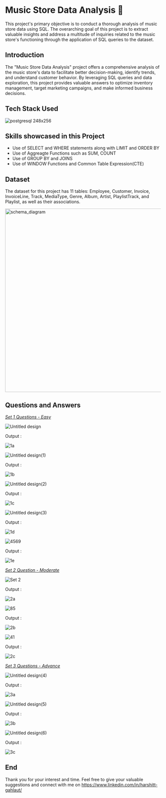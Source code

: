 # Music Store Data Analysis 🎵

This project's primary objective is to conduct a thorough analysis of music store data using SQL. The overarching goal of this project is to extract valuable insights and address a multitude of inquiries related to the music store's functioning through the application of SQL queries to the dataset.

## Introduction

The "Music Store Data Analysis" project offers a comprehensive analysis of the music store's data to facilitate better decision-making, identify trends, and understand customer behavior. By leveraging SQL queries and data exploration, this project provides valuable answers to optimize inventory management, target marketing campaigns, and make informed business decisions.

## Tech Stack Used

![postgresql 248x256](https://github.com/harshitgahlaut/Music_Store_Analysis_Project_SQL/assets/142779836/3b27c931-ccb5-461a-b416-bb8608658595)

## Skills showcased in this Project
- Use of SELECT and WHERE statements along with LIMIT and ORDER BY 
- Use of Aggreagte Functions such as SUM, COUNT
- Use of GROUP BY and JOINS
- Use of WINDOW Functions and Common Table Expression(CTE)
  
## Dataset

The dataset for this project has 11 tables: Employee, Customer, Invoice, InvoiceLine, Track, MediaType, Genre, Album, Artist, PlaylistTrack, and Playlist, as well as their associations.

<img width="594" alt="schema_diagram" src="https://github.com/harshitgahlaut/Music_Store_Analysis_Project_SQL/assets/142779836/820c6cdc-0976-4479-bdf0-bc612df237a6">

## Questions and Answers

<ins>_Set 1 Questions - Easy_</ins>

![Untitled design](https://github.com/harshitgahlaut/Music_Store_Analysis_Project_SQL/assets/142779836/9661b8fc-1a0b-4816-ab72-068aa5238131)

Output :

![1a](https://github.com/harshitgahlaut/Music_Store_Analysis_Project_SQL/assets/142779836/40d99740-1a9a-483c-bc7f-82387f91ffee)


![Untitled design(1)](https://github.com/harshitgahlaut/Music_Store_Analysis_Project_SQL/assets/142779836/c208b4b0-39c4-4b77-8613-fa9670486cda)

Output :

![1b](https://github.com/harshitgahlaut/Music_Store_Analysis_Project_SQL/assets/142779836/093f890c-15a2-479f-8a5a-c418d1cbf8b2)


![Untitled design(2)](https://github.com/harshitgahlaut/Music_Store_Analysis_Project_SQL/assets/142779836/1ec333a1-2694-451f-9c2a-99c4307e3e22)

Output :

![1c](https://github.com/harshitgahlaut/Music_Store_Analysis_Project_SQL/assets/142779836/3a5fe68f-4f7b-406f-9784-1f0d0f74c3fb)


![Untitled design(3)](https://github.com/harshitgahlaut/Music_Store_Analysis_Project_SQL/assets/142779836/e2497c36-a461-49ec-b15e-f1dc756ca132)

Output :

![1d](https://github.com/harshitgahlaut/Music_Store_Analysis_Project_SQL/assets/142779836/cd6bee40-7e33-4f2a-a5cc-190bfc1543d6)

 
![4569](https://github.com/harshitgahlaut/Music_Store_Analysis_Project_SQL/assets/142779836/6d23f217-085e-49bc-b55d-9cabc89847a1)

Output :

![1e](https://github.com/harshitgahlaut/Music_Store_Analysis_Project_SQL/assets/142779836/2120ca74-5f52-4983-89f9-9819b0dcb77f)



<ins>_Set 2 Question - Moderate_</ins>

![Set 2](https://github.com/harshitgahlaut/Music_Store_Analysis_Project_SQL/assets/142779836/2a5b6f1f-e6a1-476b-bf38-254cb105463d)

Output :

![2a](https://github.com/harshitgahlaut/Music_Store_Analysis_Project_SQL/assets/142779836/e0c499a2-9e05-466e-8969-bf58f491bea9)



![85](https://github.com/harshitgahlaut/Music_Store_Analysis_Project_SQL/assets/142779836/77d6797d-85f9-45e9-a3b2-f9c33153d032)

Output :

![2b](https://github.com/harshitgahlaut/Music_Store_Analysis_Project_SQL/assets/142779836/7a5a7b1f-3e25-4579-8703-45e73e487225)


![41](https://github.com/harshitgahlaut/Music_Store_Analysis_Project_SQL/assets/142779836/a1a3ef37-bbb5-48c3-a63e-11e1761bb5b5)

Output :

![2c](https://github.com/harshitgahlaut/Music_Store_Analysis_Project_SQL/assets/142779836/3b0708a1-21ef-4297-a02d-fd19a143a13d)



<ins>_Set 3 Questions - Advance_</ins>

![Untitled design(4)](https://github.com/harshitgahlaut/Music_Store_Analysis_Project_SQL/assets/142779836/4528c108-4f10-4aa8-abd9-6487459f2001)

Output :

![3a](https://github.com/harshitgahlaut/Music_Store_Analysis_Project_SQL/assets/142779836/9c834341-cd81-4258-9e67-bff9c028bc19)


![Untitled design(5)](https://github.com/harshitgahlaut/Music_Store_Analysis_Project_SQL/assets/142779836/f1c4b947-ffe6-419b-87a6-e6fdc8e374da)

Output :

![3b](https://github.com/harshitgahlaut/Music_Store_Analysis_Project_SQL/assets/142779836/792d047e-a5dd-4565-a682-fb40a4032baa)


![Untitled design(6)](https://github.com/harshitgahlaut/Music_Store_Analysis_Project_SQL/assets/142779836/7a13fadd-475e-43b8-95c4-194ce5f5a47d)

Output :

![3c](https://github.com/harshitgahlaut/Music_Store_Analysis_Project_SQL/assets/142779836/526934c3-1f02-4942-a335-8106c6728ed2)

## End

Thank you for your interest and time. Feel free to give your valuable suggestions and connect with me on https://www.linkedin.com/in/harshitt-gahlaut/

